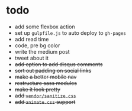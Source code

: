 # todo

- add some flexbox action
- set up `gulpfile.js` to auto deploy to `gh-pages`
- add read time
- code, pre bg color
- write the medium post
- tweet about it
- ~~add option to add disqus comments~~
- ~~sort out padding on social links~~
- ~~make a better mobile nav~~
- ~~restructure sass modules~~
- ~~make it look pretty~~
- ~~add `vendor/sanitize.css`~~
- ~~add `animate.css` support~~
